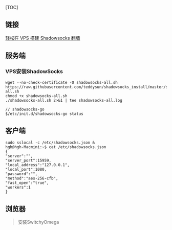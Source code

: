 [TOC]

## 链接

[轻松在 VPS 搭建 Shadowsocks 翻墙 ](https://www.diycode.cc/topics/738)

## 服务端

### VPS安装ShadowSocks

```shell
wget --no-check-certificate -O shadowsocks-all.sh https://raw.githubusercontent.com/teddysun/shadowsocks_install/master/shadowsocks-all.sh
chmod +x shadowsocks-all.sh
./shadowsocks-all.sh 2>&1 | tee shadowsocks-all.log
```

```
// shadowsocks-go
$/etc/init.d/shadowsocks-go status
```



## 客户端

```shell
sudo sslocal -c /etc/shadowsocks.json &
hgh@hgh-Macmini:~$ cat /etc/shadowsocks.json 
{
"server":"",
"server_port":15959,
"local_address":"127.0.0.1",
"local_port":1080,
"password":"",
"method":"aes-256-cfb",
"fast_open":"true",
"workers":1
}

```

## 浏览器

> 安装SwitchyOmega